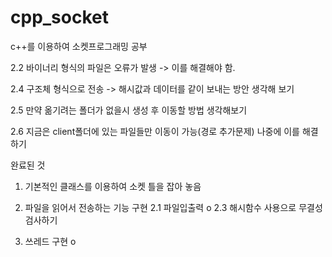 # cpp_socket
c++를 이용하여 소켓프로그래밍 공부



2.2 바이너리 형식의 파일은 오류가 발생 -> 이를 해결해야 함.

2.4 구조체 형식으로 전송 -> 해시값과 데이터를 같이 보내는 방안 생각해 보기

2.5 만약 옮기려는 폴더가 없을시 생성 후 이동할 방법 생각해보기

2.6 지금은 client폴더에 있는 파일들만 이동이 가능(경로 추가문제) 나중에 이를 해결하기




완료된 것

1. 기본적인 클래스를 이용하여 소켓 틀을 잡아 놓음

2. 파일을 읽어서 전송하는 기능 구현
2.1 파일입출력 o
2.3 해시함수 사용으로 무결성 검사하기 
3. 쓰레드 구현 o
